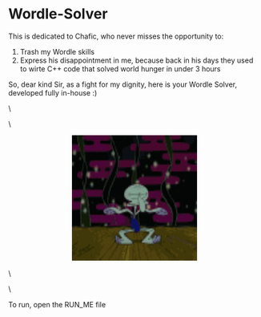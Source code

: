 # Wordle-Solver
This is dedicated to Chafic, who never misses the opportunity to:
<ol>
  <li>Trash my Wordle skills</li>
  <li>Express his disappointment in me, because back in his days they used to wirte C++ code that solved world hunger in under 3 hours</li>
</ol>
So, dear kind Sir, as a fight for my dignity, here is your Wordle Solver, developed fully in-house :)  

\

\

<p align="center">
<img src="https://github.com/t0t0-01/Wordle-Solver/blob/main/data/squidward-dance.gif" width="250" height="250"/>
 </p>


\

\

To run, open the RUN_ME file

